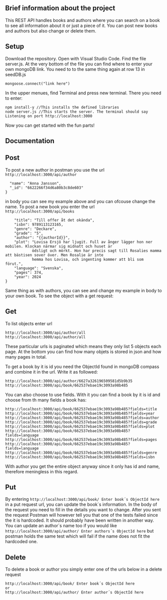 ## Brief information about the project
This REST API handles books and authors where you can search on a book to see
all information about it or just a piece of it. You can post new books and 
authors but also change or delete them. 

## Setup
Download the repository. Open with Visual Studio Code. 
Find the file server.js. At the very bottom of the file you can find where 
to enter your own mongoDB link. You need to to the same
thing again at row 13 in seedDB.js
```
mongoose.connect("link here")
``` 
In the upper menues, find Terminal and press new terminal. 
There you need to enter:
```
npm install-y //This installs the defined libraries
node server.js //This starts the server. The terminal should say Listening on port http://localhost:3000
```
Now you can get started with the fun parts!


## Documentation
## Post
To post a new author in postman you use the url 
```http://localhost:3000/api/author```

```{
  "name": "Anna Jansson",
  "_id": "6622266f34d6a80b3c8de603"
}
```
in body you can see my example above and you can ofcouse change the name.
To post a new book you enter the url 
```http://localhost:3000/api/books```
```{     
    "title": "Till offer åt det okända",
    "isbn": 9789113123165,
    "genre": "Deckare",
    "grade": "5",
    "author": "{{authorId}}",
    "plot": "Lovisa Ersjö har ljugit. Full av ånger lägger hon ner mobilen. Klockan närmar sig midnatt och huset är
            ödsligt och mörkt. Hon har precis sagt till Rosalies mamma att bästisen sover över. Men Rosalie är inte
            hemma hos Lovisa, och ingenting kommer att bli som förut.",
    "language": "Svenska", 
    "pages": 374, 
    "year": 2024
}
```
Same thing as with authors, you can see and change my example in body to your own book. 
To see the object with a get request:

## Get 
To list objects enter url  
```
http://localhost:3000/api/author/all
http://localhost:3000/api/author/all
```
These particular urls is paginated which means they only list 5 objects each page. At the bottom you can find how many 
objets is stored in json and how many pages in total.

To get a book by it is id you need the ObjectId found in mongoDB compass and combine it in the url. Write it as followed:
```
http://localhost:3000/api/author/6627a326196509581d5b9b35
http://localhost:3000/api/book/662537ebae19c3093a98b485
```

You can also choose to use fields. With it you can find a book by it is id and choose from th many fields a book has:
```
http://localhost:3000/api/book/662537ebae19c3093a98b485?fields=title
http://localhost:3000/api/book/662537ebae19c3093a98b485?fields=year
http://localhost:3000/api/book/662537ebae19c3093a98b485?fields=author
http://localhost:3000/api/book/662537ebae19c3093a98b485?fields=grade
http://localhost:3000/api/book/662537ebae19c3093a98b485?fields=plot
http://localhost:3000/api/book/662537ebae19c3093a98b485?fields=language
http://localhost:3000/api/book/662537ebae19c3093a98b485?fields=pages
http://localhost:3000/api/book/662537ebae19c3093a98b485?fields=language
http://localhost:3000/api/book/662537ebae19c3093a98b485?fields=genre
http://localhost:3000/api/book/662537ebae19c3093a98b485?fields=isbn
```
With author you get the entire object anyway since it only has id and name, therefore meningless in this regard.  

## Put

By entering ```http://localhost:3000/api/book/ Enter book´s ObjectId here``` in a put request url, you can update the book´s information. 
In the body of the request you need to fill in the details you want to change. After you sent the request Postman will however tell you 
that one of the tests failed since the it is hardcoded. It should probably have been written in another way. 
You can update an author´s name too if you would like ```http://localhost:3000/api/author/ Enter authors´s ObjectId here``` but postman holds 
the same test which will fail if the name does not fit the hardcoded one.

## Delete

To delete a book or author you simply enter one of the urls below in a delete request  
```
http://localhost:3000/api/book/ Enter book´s ObjectId here
or
http://localhost:3000/api/author/ Enter author´s ObjectId here
```


